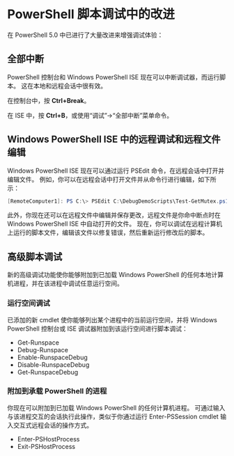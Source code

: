 # <a name="improvements-in-powershell-script-debugging"></a>PowerShell 脚本调试中的改进

在 PowerShell 5.0 中已进行了大量改进来增强调试体验：

## <a name="break-all"></a>全部中断

PowerShell 控制台和 Windows PowerShell ISE 现在可以中断调试器，而运行脚本。 这在本地和远程会话中很有效。

在控制台中，按 **Ctrl+Break**。

在 ISE 中，按 **Ctrl+B**，或使用“调试”->“全部中断”菜单命令。

## <a name="remote-debugging-and-remote-file-editing-in-windows-powershell-ise"></a>Windows PowerShell ISE 中的远程调试和远程文件编辑

Windows PowerShell ISE 现在可以通过运行 PSEdit 命令，在远程会话中打开并编辑文件。
例如，你可以在远程会话中打开文件并从命令行进行编辑，如下所示：

```powershell
[RemoteComputer1]: PS C:\> PSEdit C:\DebugDemoScripts\Test-GetMutex.ps1
```

此外，你现在还可以在远程文件中编辑并保存更改，远程文件是你命中断点时在 Windows PowerShell ISE 中自动打开的文件。
现在，你可以调试在远程计算机上运行的脚本文件，编辑该文件以修复错误，然后重新运行修改后的脚本。

## <a name="advanced-script-debugging"></a>高级脚本调试

新的高级调试功能使你能够附加到已加载 Windows PowerShell 的任何本地计算机进程，并在该进程中调试任意运行空间。

### <a name="runspace-debugging"></a>运行空间调试

已添加的新 cmdlet 使你能够列出某个进程中的当前运行空间，并将 Windows PowerShell 控制台或 ISE 调试器附加到该运行空间进行脚本调试：

-   Get-Runspace
-   Debug-Runspace
-   Enable-RunspaceDebug
-   Disable-RunspaceDebug
-   Get-RunspaceDebug

### <a name="attach-to-process-hosting-powershell"></a>附加到承载 PowerShell 的进程

你现在可以附加到已加载 Windows PowerShell 的任何计算机进程。 可通过输入与该进程交互的会话执行此操作，类似于你通过运行 Enter-PSSession cmdlet 输入交互式远程会话的操作方式。

-   Enter-PSHostProcess
-   Exit-PSHostProcess